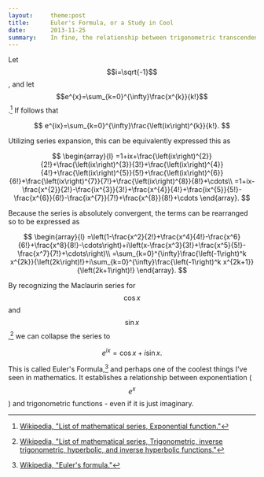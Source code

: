 ```yaml
---
layout:     theme:post
title:      Euler's Formula, or a Study in Cool
date:       2013-11-25
summary:    In fine, the relationship between trigonometric transcendentals and exponentiation can be said to be imaginary!
---
```


Let $$i=\sqrt{-1}$$, and let
$$e^{x}=\sum_{k=0}^{\infty}\frac{x^{k}}{k!}$$.[^1] If follows that

$$
e^{ix}=\sum_{k=0}^{\infty}\frac{\left(ix\right)^{k}}{k!}.
$$

<!--more-->

Utilizing series expansion, this can be equivalently expressed this as

$$
\begin{array}{l}
=1+ix+\frac{\left(ix\right)^{2}}{2!}+\frac{\left(ix\right)^{3}}{3!}+\frac{\left(ix\right)^{4}}{4!}+\frac{\left(ix\right)^{5}}{5!}+\frac{\left(ix\right)^{6}}{6!}+\frac{\left(ix\right)^{7}}{7!}+\frac{\left(ix\right)^{8}}{8!}+\cdots\\
=1+ix-\frac{x^{2}}{2!}-\frac{ix^{3}}{3!}+\frac{x^{4}}{4!}+\frac{ix^{5}}{5!}-\frac{x^{6}}{6!}-\frac{ix^{7}}{7!}+\frac{x^{8}}{8!}+\cdots
\end{array}.
$$

Because the series is absolutely convergent, the terms can be rearranged so to be expressed as

$$
\begin{array}{l}
=\left(1-\frac{x^2}{2!}+\frac{x^4}{4!}-\frac{x^6}{6!}+\frac{x^8}{8!}-\cdots\right)+i\left(x-\frac{x^3}{3!}+\frac{x^5}{5!}-\frac{x^7}{7!}+\cdots\right)\\
=\sum_{k=0}^{\infty}\frac{\left(-1\right)^k x^{2k}}{\left(2k\right)!}+i\sum_{k=0}^{\infty}\frac{\left(-1\right)^k x^{2k+1}}{\left(2k+1\right)!}
\end{array}.
$$

By recognizing the Maclaurin series for $$\cos x$$ and $$\sin x$$,[^2] we can collapse the series to

$$
e^{ix}=\cos x+i\sin x.
$$

This is called Euler's Formula,[^3] and perhaps one of the coolest things I've seen in mathematics. It establishes a relationship between exponentiation ($$e^x$$) and trigonometric functions - even if it is just imaginary.

[^1]: [Wikipedia, "List of mathematical series, Exponential function."](http://en.wikipedia.org/wiki/List_of_mathematical_series#Exponential_function)
[^2]: [Wikipedia, "List of mathematical series, Trigonometric, inverse trigonometric, hyperbolic, and inverse hyperbolic functions."](http://en.wikipedia.org/wiki/List_of_mathematical_series#Trigonometric.2C_inverse_trigonometric.2C_hyperbolic.2C_and_inverse_hyperbolic_functions)
[^3]: [Wikipedia, "Euler's formula."](http://en.wikipedia.org/wiki/Euler%27s_formula)
